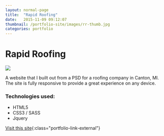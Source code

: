 ```yaml
---
layout: normal-page
title:  "Rapid Roofing"
date:   2015-11-09 09:12:07
thumbnail: /portfolio-site/images/rr-thumb.jpg
categories: portfolio
---
```

# Rapid Roofing
<img src="{{ site.baseurl }}/images/rr.jpg" class="showcase" />

A website that I built out from a PSD for a roofing company in Canton, MI.  The site is fully responsive to provide a great experience on any device.

### Technologies used:
* HTML5
* CSS3 / SASS
* Jquery

[Visit this site](http://www.rapidroofing.com){:class="portfolio-link-external"}
